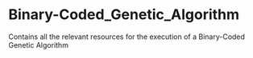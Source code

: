 # Binary-Coded_Genetic_Algorithm
Contains all the relevant resources for the execution of a Binary-Coded Genetic Algorithm
